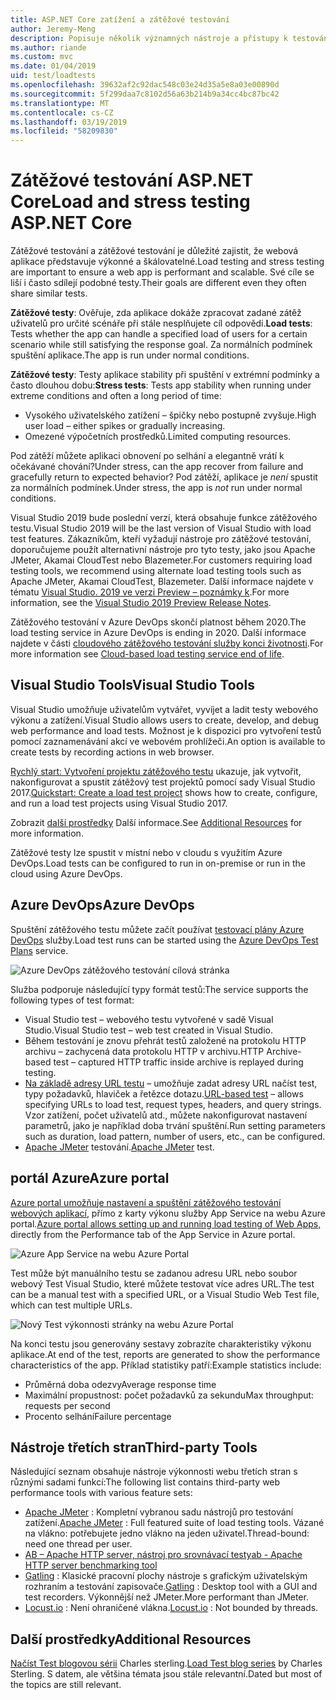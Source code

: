 ```yaml
---
title: ASP.NET Core zatížení a zátěžové testování
author: Jeremy-Meng
description: Popisuje několik významných nástroje a přístupy k testování zatížení a zátěžové testování aplikací pro ASP.NET Core.
ms.author: riande
ms.custom: mvc
ms.date: 01/04/2019
uid: test/loadtests
ms.openlocfilehash: 39632af2c92dac548c03e24d35a5e8a03e00890d
ms.sourcegitcommit: 5f299daa7c8102d56a63b214b9a34cc4bc87bc42
ms.translationtype: MT
ms.contentlocale: cs-CZ
ms.lasthandoff: 03/19/2019
ms.locfileid: "58209830"
---
```

# <a name="load-and-stress-testing-aspnet-core"></a><span data-ttu-id="52588-103">Zátěžové testování ASP.NET Core</span><span class="sxs-lookup"><span data-stu-id="52588-103">Load and stress testing ASP.NET Core</span></span>

<span data-ttu-id="52588-104">Zátěžové testování a zátěžové testování je důležité zajistit, že webová aplikace představuje výkonné a škálovatelné.</span><span class="sxs-lookup"><span data-stu-id="52588-104">Load testing and stress testing are important to ensure a web app is performant and scalable.</span></span> <span data-ttu-id="52588-105">Své cíle se liší i často sdílejí podobné testy.</span><span class="sxs-lookup"><span data-stu-id="52588-105">Their goals are different even they often share similar tests.</span></span>

<span data-ttu-id="52588-106">**Zátěžové testy**: Ověřuje, zda aplikace dokáže zpracovat zadané zátěž uživatelů pro určité scénáře při stále nesplňujete cíl odpovědi.</span><span class="sxs-lookup"><span data-stu-id="52588-106">**Load tests**: Tests whether the app can handle a specified load of users for a certain scenario while still satisfying the response goal.</span></span> <span data-ttu-id="52588-107">Za normálních podmínek spuštění aplikace.</span><span class="sxs-lookup"><span data-stu-id="52588-107">The app is run under normal conditions.</span></span>

<span data-ttu-id="52588-108">**Zátěžové testy**: Testy aplikace stability při spuštění v extrémní podmínky a často dlouhou dobu:</span><span class="sxs-lookup"><span data-stu-id="52588-108">**Stress tests**: Tests app stability when running under extreme conditions and often a long period of time:</span></span>

* <span data-ttu-id="52588-109">Vysokého uživatelského zatížení – špičky nebo postupně zvyšuje.</span><span class="sxs-lookup"><span data-stu-id="52588-109">High user load – either spikes or gradually increasing.</span></span>
* <span data-ttu-id="52588-110">Omezené výpočetních prostředků.</span><span class="sxs-lookup"><span data-stu-id="52588-110">Limited computing resources.</span></span>

<span data-ttu-id="52588-111">Pod zátěží můžete aplikaci obnovení po selhání a elegantně vrátí k očekávané chování?</span><span class="sxs-lookup"><span data-stu-id="52588-111">Under stress, can the app recover from failure and gracefully return to expected behavior?</span></span> <span data-ttu-id="52588-112">Pod zátěží, aplikace je *není* spustit za normálních podmínek.</span><span class="sxs-lookup"><span data-stu-id="52588-112">Under stress, the app is *not* run under normal conditions.</span></span>

<span data-ttu-id="52588-113">Visual Studio 2019 bude poslední verzí, která obsahuje funkce zátěžového testu.</span><span class="sxs-lookup"><span data-stu-id="52588-113">Visual Studio 2019 will be the last version of Visual Studio with load test features.</span></span> <span data-ttu-id="52588-114">Zákazníkům, kteří vyžadují nástroje pro zátěžové testování, doporučujeme použít alternativní nástroje pro tyto testy, jako jsou Apache JMeter, Akamai CloudTest nebo Blazemeter.</span><span class="sxs-lookup"><span data-stu-id="52588-114">For customers requiring load testing tools, we recommend using alternate load testing tools such as Apache JMeter, Akamai CloudTest, Blazemeter.</span></span> <span data-ttu-id="52588-115">Další informace najdete v tématu [Visual Studio. 2019 ve verzi Preview – poznámky k](/visualstudio/releases/2019/release-notes-preview#test-tools).</span><span class="sxs-lookup"><span data-stu-id="52588-115">For more information, see the [Visual Studio 2019 Preview Release Notes](/visualstudio/releases/2019/release-notes-preview#test-tools).</span></span>

<span data-ttu-id="52588-116">Zátěžového testování v Azure DevOps skončí platnost během 2020.</span><span class="sxs-lookup"><span data-stu-id="52588-116">The load testing service in Azure DevOps is ending in 2020.</span></span> <span data-ttu-id="52588-117">Další informace najdete v části [cloudového zátěžového testování služby konci životnosti](https://devblogs.microsoft.com/devops/cloud-based-load-testing-service-eol/).</span><span class="sxs-lookup"><span data-stu-id="52588-117">For more information see [Cloud-based load testing service end of life](https://devblogs.microsoft.com/devops/cloud-based-load-testing-service-eol/).</span></span>

## <a name="visual-studio-tools"></a><span data-ttu-id="52588-118">Visual Studio Tools</span><span class="sxs-lookup"><span data-stu-id="52588-118">Visual Studio Tools</span></span>

<span data-ttu-id="52588-119">Visual Studio umožňuje uživatelům vytvářet, vyvíjet a ladit testy webového výkonu a zatížení.</span><span class="sxs-lookup"><span data-stu-id="52588-119">Visual Studio allows users to create, develop, and debug web performance and load tests.</span></span> <span data-ttu-id="52588-120">Možnost je k dispozici pro vytvoření testů pomocí zaznamenávání akcí ve webovém prohlížeči.</span><span class="sxs-lookup"><span data-stu-id="52588-120">An option is available to create tests by recording actions in web browser.</span></span>

<span data-ttu-id="52588-121">[Rychlý start: Vytvoření projektu zátěžového testu](/visualstudio/test/quickstart-create-a-load-test-project?view=vs-2017) ukazuje, jak vytvořit, nakonfigurovat a spustit zátěžový test projektů pomocí sady Visual Studio 2017.</span><span class="sxs-lookup"><span data-stu-id="52588-121">[Quickstart: Create a load test project](/visualstudio/test/quickstart-create-a-load-test-project?view=vs-2017) shows how to create, configure, and run a load test projects using Visual Studio 2017.</span></span>

<span data-ttu-id="52588-122">Zobrazit [další prostředky](#add) Další informace.</span><span class="sxs-lookup"><span data-stu-id="52588-122">See [Additional Resources](#add) for more information.</span></span>

<span data-ttu-id="52588-123">Zátěžové testy lze spustit v místní nebo v cloudu s využitím Azure DevOps.</span><span class="sxs-lookup"><span data-stu-id="52588-123">Load tests can be configured to run in on-premise or run in the cloud using Azure DevOps.</span></span>

## <a name="azure-devops"></a><span data-ttu-id="52588-124">Azure DevOps</span><span class="sxs-lookup"><span data-stu-id="52588-124">Azure DevOps</span></span>

<span data-ttu-id="52588-125">Spuštění zátěžového testu můžete začít používat [testovací plány Azure DevOps](/azure/devops/test/load-test/index?view=vsts) služby.</span><span class="sxs-lookup"><span data-stu-id="52588-125">Load test runs can be started using the [Azure DevOps Test Plans](/azure/devops/test/load-test/index?view=vsts) service.</span></span>

![Azure DevOps zátěžového testování cílová stránka](./load-tests/_static/azure-devops-load-test.png)

<span data-ttu-id="52588-127">Služba podporuje následující typy formát testů:</span><span class="sxs-lookup"><span data-stu-id="52588-127">The service supports the following types of test format:</span></span>

* <span data-ttu-id="52588-128">Visual Studio test – webového testu vytvořené v sadě Visual Studio.</span><span class="sxs-lookup"><span data-stu-id="52588-128">Visual Studio test – web test created in Visual Studio.</span></span>
* <span data-ttu-id="52588-129">Během testování je znovu přehrát testů založené na protokolu HTTP archivu – zachycená data protokolu HTTP v archivu.</span><span class="sxs-lookup"><span data-stu-id="52588-129">HTTP Archive-based test – captured HTTP traffic inside archive is replayed during testing.</span></span>
* <span data-ttu-id="52588-130">[Na základě adresy URL testu](/azure/devops/test/load-test/get-started-simple-cloud-load-test?view=vsts) – umožňuje zadat adresy URL načíst test, typy požadavků, hlaviček a řetězce dotazu.</span><span class="sxs-lookup"><span data-stu-id="52588-130">[URL-based test](/azure/devops/test/load-test/get-started-simple-cloud-load-test?view=vsts) – allows specifying URLs to load test, request types, headers, and query strings.</span></span> <span data-ttu-id="52588-131">Vzor zatížení, počet uživatelů atd., můžete nakonfigurovat nastavení parametrů, jako je například doba trvání spuštění.</span><span class="sxs-lookup"><span data-stu-id="52588-131">Run setting parameters such as duration, load pattern, number of users, etc., can be configured.</span></span>
* <span data-ttu-id="52588-132">[Apache JMeter](https://jmeter.apache.org/) testování.</span><span class="sxs-lookup"><span data-stu-id="52588-132">[Apache JMeter](https://jmeter.apache.org/) test.</span></span>

## <a name="azure-portal"></a><span data-ttu-id="52588-133">portál Azure</span><span class="sxs-lookup"><span data-stu-id="52588-133">Azure portal</span></span>

<span data-ttu-id="52588-134">[Azure portal umožňuje nastavení a spuštění zátěžového testování webových aplikací,](/azure/devops/test/load-test/app-service-web-app-performance-test?view=vsts) přímo z karty výkonu služby App Service na webu Azure portal.</span><span class="sxs-lookup"><span data-stu-id="52588-134">[Azure portal allows setting up and running load testing of Web Apps,](/azure/devops/test/load-test/app-service-web-app-performance-test?view=vsts) directly from the Performance tab of the App Service in Azure portal.</span></span>

![Azure App Service na webu Azure Portal](./load-tests/_static/azure-appservice-perf-test.png)

<span data-ttu-id="52588-136">Test může být manuálního testu se zadanou adresu URL nebo soubor webový Test Visual Studio, které můžete testovat více adres URL.</span><span class="sxs-lookup"><span data-stu-id="52588-136">The test can be a manual test with a specified URL, or a Visual Studio Web Test file, which can test multiple URLs.</span></span>

![Nový Test výkonnosti stránky na webu Azure Portal](./load-tests/_static/azure-appservice-perf-test-config.png)

<span data-ttu-id="52588-138">Na konci testu jsou generovány sestavy zobrazíte charakteristiky výkonu aplikace.</span><span class="sxs-lookup"><span data-stu-id="52588-138">At end of the test, reports are generated to show the performance characteristics of the app.</span></span> <span data-ttu-id="52588-139">Příklad statistiky patří:</span><span class="sxs-lookup"><span data-stu-id="52588-139">Example statistics include:</span></span>

* <span data-ttu-id="52588-140">Průměrná doba odezvy</span><span class="sxs-lookup"><span data-stu-id="52588-140">Average response time</span></span>
* <span data-ttu-id="52588-141">Maximální propustnost: počet požadavků za sekundu</span><span class="sxs-lookup"><span data-stu-id="52588-141">Max throughput: requests per second</span></span>
* <span data-ttu-id="52588-142">Procento selhání</span><span class="sxs-lookup"><span data-stu-id="52588-142">Failure percentage</span></span>

## <a name="third-party-tools"></a><span data-ttu-id="52588-143">Nástroje třetích stran</span><span class="sxs-lookup"><span data-stu-id="52588-143">Third-party Tools</span></span>

<span data-ttu-id="52588-144">Následující seznam obsahuje nástroje výkonnosti webu třetích stran s různými sadami funkcí:</span><span class="sxs-lookup"><span data-stu-id="52588-144">The following list contains third-party web performance tools with various feature sets:</span></span>

* <span data-ttu-id="52588-145">[Apache JMeter](https://jmeter.apache.org/) : Kompletní vybranou sadu nástrojů pro testování zatížení.</span><span class="sxs-lookup"><span data-stu-id="52588-145">[Apache JMeter](https://jmeter.apache.org/) : Full featured suite of load testing tools.</span></span> <span data-ttu-id="52588-146">Vázané na vlákno: potřebujete jedno vlákno na jeden uživatel.</span><span class="sxs-lookup"><span data-stu-id="52588-146">Thread-bound: need one thread per user.</span></span>
* [<span data-ttu-id="52588-147">AB – Apache HTTP server, nástroj pro srovnávací testy</span><span class="sxs-lookup"><span data-stu-id="52588-147">ab - Apache HTTP server benchmarking tool</span></span>](https://httpd.apache.org/docs/2.4/programs/ab.html)
* <span data-ttu-id="52588-148">[Gatling](https://gatling.io/) : Klasické pracovní plochy nástroje s grafickým uživatelským rozhraním a testování zapisovače.</span><span class="sxs-lookup"><span data-stu-id="52588-148">[Gatling](https://gatling.io/) : Desktop tool with a GUI and test recorders.</span></span> <span data-ttu-id="52588-149">Výkonnější než JMeter.</span><span class="sxs-lookup"><span data-stu-id="52588-149">More performant than JMeter.</span></span>
* <span data-ttu-id="52588-150">[Locust.io](https://locust.io/) : Není ohraničené vlákna.</span><span class="sxs-lookup"><span data-stu-id="52588-150">[Locust.io](https://locust.io/) : Not bounded by threads.</span></span>

<a name="add"></a>

## <a name="additional-resources"></a><span data-ttu-id="52588-151">Další prostředky</span><span class="sxs-lookup"><span data-stu-id="52588-151">Additional Resources</span></span>

<span data-ttu-id="52588-152">[Načíst Test blogovou sérii](https://blogs.msdn.microsoft.com/charles_sterling/2015/06/01/load-test-series-part-i-creating-web-performance-tests-for-a-load-test/) Charles sterling.</span><span class="sxs-lookup"><span data-stu-id="52588-152">[Load Test blog series](https://blogs.msdn.microsoft.com/charles_sterling/2015/06/01/load-test-series-part-i-creating-web-performance-tests-for-a-load-test/) by Charles Sterling.</span></span> <span data-ttu-id="52588-153">S datem, ale většina témata jsou stále relevantní.</span><span class="sxs-lookup"><span data-stu-id="52588-153">Dated but most of the topics are still relevant.</span></span>
